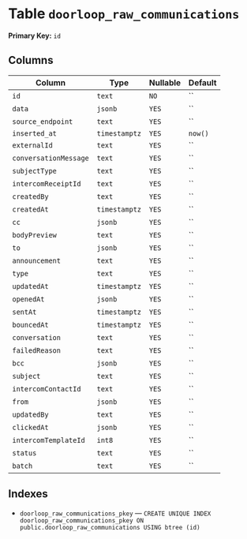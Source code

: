 # Table `doorloop_raw_communications`

**Primary Key:** `id`

## Columns

| Column | Type | Nullable | Default |
|---|---|---|---|
| `id` | `text` | `NO` | `` |
| `data` | `jsonb` | `YES` | `` |
| `source_endpoint` | `text` | `YES` | `` |
| `inserted_at` | `timestamptz` | `YES` | `now()` |
| `externalId` | `text` | `YES` | `` |
| `conversationMessage` | `text` | `YES` | `` |
| `subjectType` | `text` | `YES` | `` |
| `intercomReceiptId` | `text` | `YES` | `` |
| `createdBy` | `text` | `YES` | `` |
| `createdAt` | `timestamptz` | `YES` | `` |
| `cc` | `jsonb` | `YES` | `` |
| `bodyPreview` | `text` | `YES` | `` |
| `to` | `jsonb` | `YES` | `` |
| `announcement` | `text` | `YES` | `` |
| `type` | `text` | `YES` | `` |
| `updatedAt` | `timestamptz` | `YES` | `` |
| `openedAt` | `jsonb` | `YES` | `` |
| `sentAt` | `timestamptz` | `YES` | `` |
| `bouncedAt` | `timestamptz` | `YES` | `` |
| `conversation` | `text` | `YES` | `` |
| `failedReason` | `text` | `YES` | `` |
| `bcc` | `jsonb` | `YES` | `` |
| `subject` | `text` | `YES` | `` |
| `intercomContactId` | `text` | `YES` | `` |
| `from` | `jsonb` | `YES` | `` |
| `updatedBy` | `text` | `YES` | `` |
| `clickedAt` | `jsonb` | `YES` | `` |
| `intercomTemplateId` | `int8` | `YES` | `` |
| `status` | `text` | `YES` | `` |
| `batch` | `text` | `YES` | `` |

## Indexes

- `doorloop_raw_communications_pkey` — `CREATE UNIQUE INDEX doorloop_raw_communications_pkey ON public.doorloop_raw_communications USING btree (id)`